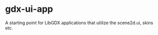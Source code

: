 gdx-ui-app
========

A starting point for LibGDX applications that utilize the scene2d.ui, skins etc.
